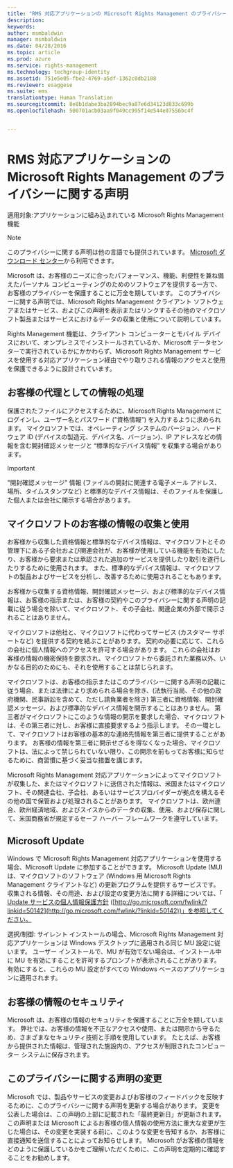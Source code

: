 ```yaml
---
title: "RMS 対応アプリケーションの Microsoft Rights Management のプライバシーに関する声明 | Azure RMS"
description: 
keywords: 
author: msmbaldwin
manager: msmbaldwin
ms.date: 04/28/2016
ms.topic: article
ms.prod: azure
ms.service: rights-management
ms.technology: techgroup-identity
ms.assetid: 751e5e05-fbe2-4769-a5df-1362c0db2108
ms.reviewer: esaggese
ms.suite: ems
translationtype: Human Translation
ms.sourcegitcommit: 8e8b1dabe3ba2894bec9a87e6d34123d833c699b
ms.openlocfilehash: 500701acb03aa9f049cc995f14e544e07556bc4f


---
```


# RMS 対応アプリケーションの Microsoft Rights Management のプライバシーに関する声明
適用対象:アプリケーションに組み込まれている Microsoft Rights Management 機能

> [!NOTE]
> このプライバシーに関する声明は他の言語でも提供されています。 [Microsoft ダウンロード センター](http://www.microsoft.com/download/details.aspx?id=41668)から利用できます。

Microsoft は、お客様のニーズに合ったパフォーマンス、機能、利便性を兼ね備えたパーソナル コンピューティングのためのソフトウェアを提供する一方で、お客様のプライバシーを保護することに万全を期しています。 このプライバシーに関する声明では、Microsoft Rights Management クライアント ソフトウェアまたはサービス、およびこの声明を表示またはリンクするその他のマイクロソフト製品またはサービスにおけるデータの収集と使用について説明しています。

Rights Management 機能は、クライアント コンピューターとモバイル デバイスにおいて、オンプレミスでインストールされているか、Microsoft データセンターで実行されているかにかかわらず、Microsoft Rights Management サービスを使用する対応アプリケーション経由でやり取りされる情報のアクセスと使用を保護できるように設計されています。

## お客様の代理としての情報の処理
保護されたファイルにアクセスするために、Microsoft Rights Management にログインし、ユーザー名とパスワード ("資格情報") を入力するように求められます。 マイクロソフトでは、オペレーティング システムのバージョン、ハードウェア ID (デバイスの製造元、デバイス名、バージョン)、IP アドレスなどの情報を含む開封確認メッセージと “標準的なデバイス情報” を収集する場合があります。

> [!IMPORTANT]
> "開封確認メッセージ" 情報 (ファイルの開封に関連する電子メール アドレス、場所、タイムスタンプなど) と標準的なデバイス情報は、そのファイルを保護した個人または会社に開示する場合があります。

## マイクロソフトのお客様の情報の収集と使用
お客様から収集した資格情報と標準的なデバイス情報は、マイクロソフトとその管理下にある子会社および関連会社が、お客様が使用している機能を有効にしたり、お客様から要求または承認された追加のサービスを提供したり取引を遂行したりするために使用されます。 また、標準的なデバイス情報は、マイクロソフトの製品およびサービスを分析し、改善するために使用されることもあります。

お客様から収集する資格情報、開封確認メッセージ、および標準的なデバイス情報は、お客様の指示または、お客様の契約やこのプライバシーに関する声明の記載に従う場合を除いて、マイクロソフト、その子会社、関連企業の外部で開示されることはありません。

マイクロソフトは他社と、マイクロソフトに代わってサービス (カスタマー サポートなど) を提供する契約を結ぶことがあります。 契約の必要に応じて、これらの会社に個人情報へのアクセスを許可する場合があります。 これらの会社はお客様の情報の機密保持を要求され、マイクロソフトから委託された業務以外、いかなる目的のためにも、それを使用することは禁じられます。

マイクロソフトは、お客様の指示またはこのプライバシーに関する声明の記載に従う場合、または法律により求められる場合を除き、(法執行当局、その他の政府機関、民事訴訟を含めて、ただし請負業者を除き) 第三者に資格情報、開封確認メッセージ、および標準的なデバイス情報を開示することはありません。 第三者がマイクロソフトにこのような情報の開示を要求した場合、マイクロソフトは、その第三者に対し、お客様に直接要求するよう指示します。 その一環として、マイクロソフトはお客様の基本的な連絡先情報を第三者に提供することがあります。 お客様の情報を第三者に開示せざるを得なくなった場合、マイクロソフトは、法によって禁じられていない限り、この開示を前もってお客様に知らせるために、商習慣に基づく妥当な措置を講じます。

Microsoft Rights Management 対応アプリケーションによってマイクロソフトが収集した、またはマイクロソフトに送信された情報は、米国またはマイクロソフト、その関連会社、子会社、あるいはサービスプロバイダーが拠点を構えるその他の国で保管および処理されることがあります。 マイクロソフトは、欧州連合、欧州経済地域、およびスイスからのデータの収集、使用、および保存に関して、米国商務省が規定するセーフ ハーバー フレームワークを遵守しています。

## Microsoft Update
Windows で Microsoft Rights Management 対応アプリケーションを使用する場合、Microsoft Update に参加することができます。 Microsoft Update (MU) は、マイクロソフトのソフトウェア (Windows 用 Microsoft Rights Management クライアントなど) の更新プログラムを提供するサービスです。 収集される情報、その用途、および設定の変更方法に関する詳細については、「 [Update サービスの個人情報保護方針](http://go.microsoft.com/fwlink/?linkid=50142) ([http://go.microsoft.com/fwlink/?linkid=50142](http://go.microsoft.com/fwlink/?linkid=50142))」を参照してください。

選択/制御: サイレント インストールの場合、Microsoft Rights Management 対応アプリケーションは Windows デスクトップに適用される同じ MU 設定に従います。 ユーザー インストールで、MU が有効でない場合は、インストール中に MU を有効にすることを許可するプロンプトが表示されることがあります。 有効にすると、これらの MU 設定がすべての Windows ベースのアプリケーションに適用されます。

## お客様の情報のセキュリティ
Microsoft は、お客様の情報のセキュリティを保護することに万全を期しています。 弊社では、お客様の情報を不正なアクセスや使用、または開示から守るため、さまざまなセキュリティ技術と手順を使用しています。 たとえば、お客様から提供された情報は、管理された施設内の、アクセスが制限されたコンピューター システムに保存されます。

## このプライバシーに関する声明の変更
Microsoft では、製品やサービスの変更およびお客様のフィードバックを反映するために、このプライバシーに関する声明を更新する場合があります。 変更を公表した場合は、この声明の上部に記載された「最終更新日」が更新されます。 この声明または Microsoft によるお客様の個人情報の使用方法に重大な変更が生じた場合は、その変更を実装する前に、このような変更を告知するか、お客様に直接通知を送信することによってお知らせします。 Microsoft がお客様の情報をどのように保護しているかをご理解いただくために、この声明を定期的に確認することをお勧めします。




<!--HONumber=Jun16_HO4-->


